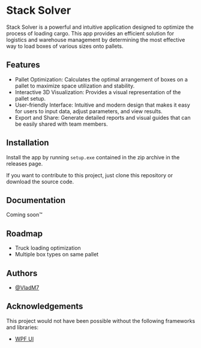 # Stack Solver

Stack Solver is a powerful and intuitive application designed to optimize the process of loading cargo. This app provides an efficient solution for logistics and warehouse management by determining the most effective way to load boxes of various sizes onto pallets.

## Features

- Pallet Optimization: Calculates the optimal arrangement of boxes on a pallet to maximize space utilization and stability.
- Interactive 3D Visualization: Provides a visual representation of the pallet setup.
- User-friendly Interface: Intuitive and modern design that makes it easy for users to input data, adjust parameters, and view results.
- Export and Share: Generate detailed reports and visual guides that can be easily shared with team members.

## Installation 

Install the app by running ```setup.exe``` contained in the zip archive in the releases page.

If you want to contribute to this project, just clone this repository or download the source code.

## Documentation

Coming soon™

## Roadmap

- Truck loading optimization
- Multiple box types on same pallet

## Authors

- [@VladM7](https://github.com/VladM7)

## Acknowledgements

This project would not have been possible without the following frameworks and libraries:
- [WPF UI](https://github.com/lepoco/wpfui)
